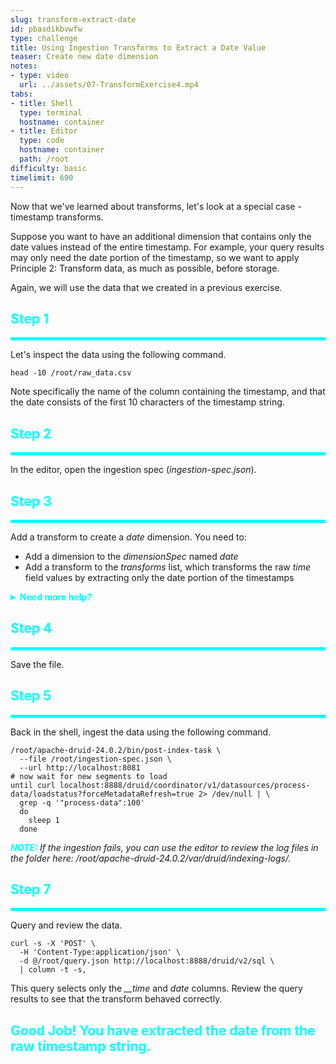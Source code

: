 ```yaml
---
slug: transform-extract-date
id: pbasdikbvwfw
type: challenge
title: Using Ingestion Transforms to Extract a Date Value
teaser: Create new date dimension
notes:
- type: video
  url: ../assets/07-TransformExercise4.mp4
tabs:
- title: Shell
  type: terminal
  hostname: container
- title: Editor
  type: code
  hostname: container
  path: /root
difficulty: basic
timelimit: 600
---
```


Now that we've learned about transforms, let's look at a special case - timestamp transforms.

Suppose you want to have an additional dimension that contains only the date values instead of the entire timestamp.
For example, your query results may only need the date portion of the timestamp, so we want to apply Principle 2: Transform data, as much as possible, before storage.

Again, we will use the data that we created in a previous exercise.


<h2 style="color:cyan">Step 1</h2><hr style="color:cyan;background-color:cyan;height:5px">

Let's inspect the data using the following command.

```
head -10 /root/raw_data.csv
```

Note specifically the name of the column containing the timestamp, and that the date consists of the first 10 characters of the timestamp string.

<h2 style="color:cyan">Step 2</h2><hr style="color:cyan;background-color:cyan;height:5px">

In the editor, open the ingestion spec (_ingestion-spec.json_).

<h2 style="color:cyan">Step 3</h2><hr style="color:cyan;background-color:cyan;height:5px">

Add a transform to create a _date_ dimension.
You need to:
<ul>
  <li>Add a dimension to the <i>dimensionSpec</i> named <i>date</i></li>
  <li>Add a transform to the <i>transforms</i> list, which transforms the raw <i>time</i> field values by extracting only the date portion of the timestamps</li>
</ul>

<details>
  <summary style="color:cyan"><b>Need more help?</b></summary>
<hr style="color:cyan">
<br>
You want to add <i>date</i> to your <i>dimensionsSpec</i>:
<pre><code>"dimensionsSpec": {
    "dimensions": [
        "pid",
        "processName",
        "date"
    ]
},
</code></pre>
Also, you want to add the following transform to the <i>transforms</i> list (don't forget the comma between transforms):
<pre><code>{
    "type": "expression",
    "name": "date",
    "expression": "substring(time,0,10)"
}
</code></pre>
<hr style="color:cyan">
</details>

<h2 style="color:cyan">Step 4</h2><hr style="color:cyan;background-color:cyan;height:5px">

Save the file.

<h2 style="color:cyan">Step 5</h2><hr style="color:cyan;background-color:cyan;height:5px">

Back in the shell, ingest the data using the following command.

```
/root/apache-druid-24.0.2/bin/post-index-task \
  --file /root/ingestion-spec.json \
  --url http://localhost:8081
# now wait for new segments to load
until curl localhost:8888/druid/coordinator/v1/datasources/process-data/loadstatus?forceMetadataRefresh=true 2> /dev/null | \
  grep -q '"process-data":100'
  do
    sleep 1
  done
```

<p><span style="color:cyan"><strong><em>NOTE: </em></strong></span><i>If the ingestion fails, you can use the editor to review the log files in the folder here: /root/apache-druid-24.0.2/var/druid/indexing-logs/.
</i></p>

<h2 style="color:cyan">Step 7</h2><hr style="color:cyan;background-color:cyan;height:5px">

Query and review the data.

```
curl -s -X 'POST' \
  -H 'Content-Type:application/json' \
  -d @/root/query.json http://localhost:8888/druid/v2/sql \
  | column -t -s,
```

This query selects only the <i>__time</i> and _date_ columns.
Review the query results to see that the transform behaved correctly.


<h2 style="color:cyan">Good Job! You have extracted the date from the raw timestamp string.</h2>
